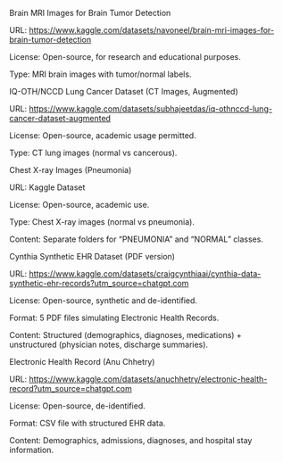 Brain MRI Images for Brain Tumor Detection

URL: https://www.kaggle.com/datasets/navoneel/brain-mri-images-for-brain-tumor-detection

License: Open-source, for research and educational purposes.

Type: MRI brain images with tumor/normal labels.

IQ-OTH/NCCD Lung Cancer Dataset (CT Images, Augmented)

URL: https://www.kaggle.com/datasets/subhajeetdas/iq-othnccd-lung-cancer-dataset-augmented

License: Open-source, academic usage permitted.

Type: CT lung images (normal vs cancerous).

Chest X-ray Images (Pneumonia)

URL: Kaggle Dataset

License: Open-source, academic use.

Type: Chest X-ray images (normal vs pneumonia).

Content: Separate folders for “PNEUMONIA” and “NORMAL” classes.

Cynthia Synthetic EHR Dataset (PDF version)

URL: https://www.kaggle.com/datasets/craigcynthiaai/cynthia-data-synthetic-ehr-records?utm_source=chatgpt.com

License: Open-source, synthetic and de-identified.

Format: 5 PDF files simulating Electronic Health Records.

Content: Structured (demographics, diagnoses, medications) + unstructured (physician notes, discharge summaries).

Electronic Health Record (Anu Chhetry)

URL: https://www.kaggle.com/datasets/anuchhetry/electronic-health-record?utm_source=chatgpt.com

License: Open-source, de-identified.

Format: CSV file with structured EHR data.

Content: Demographics, admissions, diagnoses, and hospital stay information.
